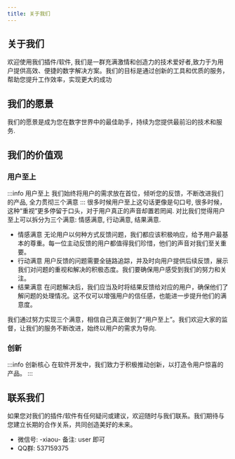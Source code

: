 ```yaml
---
title: 关于我们
---
```


## 关于我们

欢迎使用我们插件/软件, 我们是一群充满激情和创造力的技术爱好者,致力于为用户提供高效、便捷的数字解决方案。我们的目标是通过创新的工具和优质的服务，帮助您提升工作效率，实现更大的成功

## 我们的愿景

我们的愿景是成为您在数字世界中的最佳助手，持续为您提供最前沿的技术和服务.

## 我们的价值观

### 用户至上
:::info 用户至上
我们始终将用户的需求放在首位，倾听您的反馈，不断改进我们的产品, 全力贯彻三个满意
:::
很多时候用户至上这句话更像是句口号, 很多时候，这种“重视”更多停留于口头，对于用户真正的声音却置若罔闻.
对比我们觉得用户至上可以拆分为三个满意: 情感满意, 行动满意, 结果满意.

- 情感满意
  无论用户以何种方式反馈问题，我们都应该积极响应，给予用户最基本的尊重。每一位主动反馈的用户都值得我们珍惜，他们的声音对我们至关重要。
- 行动满意
  用户反馈的问题需要全链路追踪，并及时向用户提供后续反馈，展示我们对问题的重视和解决的积极态度。我们要确保用户感受到我们的努力和关注。
- 结果满意
  在问题解决后，我们应当及时将结果反馈给对应的用户，确保他们了解问题的处理情况。这不仅可以增强用户的信任感，也能进一步提升他们的满意度。

我们通过努力实现三个满意，相信自己真正做到了“用户至上”。我们欢迎大家的监督，让我们的服务不断改进，始终以用户的需求为导向.

### 创新
:::info 创新核心
在软件开发中，我们致力于积极推动创新，以打造令用户惊喜的产品。
:::

## 联系我们
如果您对我们的插件/软件有任何疑问或建议，欢迎随时与我们联系。我们期待与您建立长期的合作关系，共同创造美好的未来。

- 微信号: -xiaou- 备注: user 即可
- QQ群: 537159375
